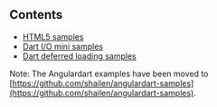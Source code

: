 ##  Contents
* [HTML5 samples](html5/README.md)
* [Dart I/O mini samples](dart_io_mini_samples/README.md)
* [Dart deferred loading samples](deferred_loading_samples/README.md)

Note: The Angulardart examples have been moved to
[https://github.com/shailen/angulardart-samples](https://github.com/shailen/angulardart-samples).

